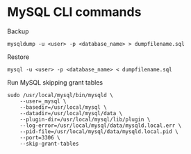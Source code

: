 # MySQL CLI commands

Backup

    mysqldump -u <user> -p <database_name> > dumpfilename.sql

Restore

    mysql -u <user> -p <database_name> < dumpfilename.sql 

Run MySQL skipping grant tables

    sudo /usr/local/mysql/bin/mysqld \
    	--user=_mysql \
    	--basedir=/usr/local/mysql \
    	--datadir=/usr/local/mysql/data \
    	--plugin-dir=/usr/local/mysql/lib/plugin \
    	--log-error=/usr/local/mysql/data/mysqld.local.err \
    	--pid-file=/usr/local/mysql/data/mysqld.local.pid \
    	--port=3306 \
    	--skip-grant-tables

